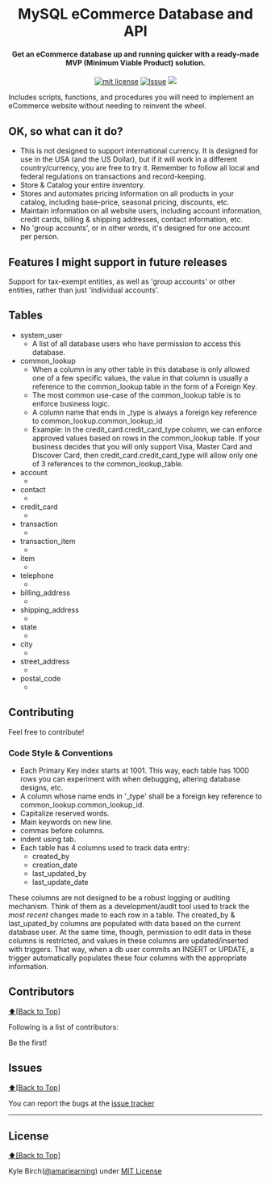 <h1 align="center" id="urls">MySQL eCommerce Database and API</h1>
<h4 align="center">Get an eCommerce database up and running quicker with a ready-made MVP (Minimum Viable Product) solution.</h4>

<p align="center">
<a href="http://amarlearning.mit-license.org/"><img src="https://img.shields.io/pypi/l/pyzipcode-cli.svg" alt="mit license"></a>
<a href="https://github.com/runninguru/MySQL-eCommerce/issues"><img src="https://camo.githubusercontent.com/926d8ca67df15de5bd1abac234c0603d94f66c00/68747470733a2f2f696d672e736869656c64732e696f2f62616467652f636f6e747269627574696f6e732d77656c636f6d652d627269676874677265656e2e7376673f7374796c653d666c6174" alt="Issue"></a>
<img src="http://kylebirch.info/images/buildfailing.svg">
</p>
Includes scripts, functions, and procedures you will need to implement an eCommerce website without needing to reinvent the wheel.

## OK, so what can it do?

<ul>
<li>This is not designed to support international currency. It is designed for use in the USA (and the US Dollar), but if it will work in a different country/currency, you are free to try it. Remember to follow all local and federal regulations on transactions and record-keeping.</li>
<li>Store & Catalog your entire inventory.</li>
<li>Stores and automates pricing information on all products in your catalog, including base-price, seasonal pricing, discounts, etc.</li>
<li>Maintain information on all website users, including account information, credit cards, billing & shipping addresses, contact information, etc.</li>
<li>No 'group accounts', or in other words, it's designed for one account per person.</li>
</ul>


## Features I might support in future releases

Support for tax-exempt entities, as well as 'group accounts' or other entities, rather than just 'individual accounts'.

## Tables

<ul>
<li>system_user
<ul>
<li>A list of all database users who have permission to access this database.</li>
</ul>
</li>
<li>common_lookup
<ul>
<li>When a column in any other table in this database is only allowed one of a few specific values, the value in that column is usually a reference to the common_lookup table in the form of a Foreign Key.</li>
<li>The most common use-case of the common_lookup table is to enforce business logic.</li>
<li>A column name that ends in _type is always a foreign key reference to common_lookup.common_lookup_id</li>
<li>Example: In the credit_card.credit_card_type column, we can enforce approved values based on rows in the common_lookup table. If your business decides that you will only support Visa, Master Card and Discover Card, then credit_card.credit_card_type will allow only one of 3 references to the common_lookup_table.</li>
</ul>

</li>
<li>account
<ul>
<li></li>
</ul>

</li>
<li>contact
<ul>
<li></li>
</ul>

</li>
<li>credit_card
<ul>
<li></li>
</ul>

</li>
<li>transaction
<ul>
<li></li>
</ul>

</li>
<li>transaction_item
<ul>
<li></li>
</ul>

</li>
<li>item
<ul>
<li></li>
</ul>

</li>
<li>telephone
<ul>
<li></li>
</ul>

</li>
<li>billing_address
<ul>
<li></li>
</ul>

</li>
<li>shipping_address
<ul>
<li></li>
</ul>

</li>
<li>state
<ul>
<li></li>
</ul>

</li>
<li>city
<ul>
<li></li>
</ul>

</li>
<li>street_address
<ul>
<li></li>
</ul>

</li>
<li>postal_code
<ul>
<li></li>
</ul>

</li>
</ul>





## Contributing

Feel free to contribute!

### Code Style & Conventions

<ul>
<li>Each Primary Key index starts at 1001. This way, each table has 1000 rows you can experiment with when debugging, altering database designs, etc.</li>
<li>A column whose name ends in '_type' shall be a foreign key reference to common_lookup.common_lookup_id.</li>
<li>Capitalize reserved words.</li>
<li>Main keywords on new line.</li>
<li>commas before columns.</li>
<li>indent using tab.</li>
<li>Each table has 4 columns used to track data entry:

<ul>
<li>created_by</li>
<li>creation_date</li>
<li>last_updated_by</li>
<li>last_update_date</li>
</ul>

</li>

</ul>
These columns are not designed to be a robust logging or auditing mechanism. Think of them as a development/audit tool used to track the <i>most recent</i> changes made to each row in a table. The created_by & last_upated_by columns are populated with data based on the current database user. At the same time, though, permission to edit data in these columns is restricted, and values in these columns are updated/inserted with triggers. That way, when a db user commits an INSERT or UPDATE, a trigger automatically populates these four columns with the appropriate information.  

## Contributors
[:arrow_up:\[Back to Top\]](https://github.com/runninguru/MySQL-eCommerce)

Following is a list of contributors:

Be the first!

## Issues
[:arrow_up:\[Back to Top\]](https://github.com/runninguru/MySQL-eCommerce)

You can report the bugs at the [issue tracker](https://github.com/runninguru/MySQL-eCommerce/issues)

***

## License
[:arrow_up:\[Back to Top\]](https://github.com/runninguru/MySQL-eCommerce)

Kyle Birch([@amarlearning](http://github.com/amarlearning)) under [MIT License](https://choosealicense.com/licenses/mit/) 
